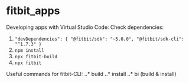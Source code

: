 # fitbit_apps
Developing apps with Virtual Studio Code:
Check dependencies:
1. `"devDependencies": {
  "@fitbit/sdk": "~5.0.0",
  "@fitbit/sdk-cli": "^1.7.3"
}`
2. `npm install`
3. `npx fitbit-build`
4. `npx fitbit`

Useful commands for fitbit-CLI:
..* build
..* install
..* bi (build & install)
 
